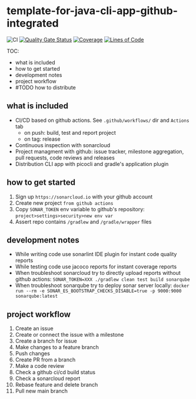 # template-for-java-cli-app-github-integrated

![CI](https://github.com/mezlogo/template-for-java-cli-app-github-integrated/actions/workflows/build.yml/badge.svg)
[![Quality Gate Status](https://sonarcloud.io/api/project_badges/measure?project=mezlogo_template-for-java-cli-app-github-integrated&metric=alert_status)](https://sonarcloud.io/summary/new_code?id=mezlogo_template-for-java-cli-app-github-integrated)
[![Coverage](https://sonarcloud.io/api/project_badges/measure?project=mezlogo_template-for-java-cli-app-github-integrated&metric=coverage)](https://sonarcloud.io/summary/new_code?id=mezlogo_template-for-java-cli-app-github-integrated)
[![Lines of Code](https://sonarcloud.io/api/project_badges/measure?project=mezlogo_template-for-java-cli-app-github-integrated&metric=ncloc)](https://sonarcloud.io/summary/new_code?id=mezlogo_template-for-java-cli-app-github-integrated)

TOC:
- what is included
- how to get started
- development notes
- project workflow
- #TODO how to distribute 

## what is included
- CI/CD based on github actions. See `.github/workflows/` dir and `Actions` tab
  - on push: build, test and report project
  - on tag: release
- Continuous inspection with sonarcloud
- Project managment with github: issue tracker, milestone aggregation, pull requests, code reviews and releases
- Distribution CLI app with picocli and gradle's application plugin

## how to get started
1. Sign up `https://sonarcloud.io` with your github account
2. Create new project `from github actions`
3. Copy `SONAR_TOKEN` env variable to github's repository: `project>settings>security>new env var`
4. Assert repo contains `/gradlew` and `/gradle/wrapper` files

## development notes
- While writing code use sonarlint IDE plugin for instant code quality reports
- While testing code use jacoco reports for instant coverage reports
- When troubleshoot sonarcloud try to directly upload reports without github actions: `SONAR_TOKEN=XXX ./gradlew clean test build sonarqube`
- When troubleshoot sonarqube try to deploy sonar server locally: `docker run --rm -e SONAR_ES_BOOTSTRAP_CHECKS_DISABLE=true -p 9000:9000 sonarqube:latest`

## project workflow
1. Create an issue
2. Create or connect the issue with a milestone
3. Create a branch for issue
4. Make changes to a feature branch
5. Push changes
6. Create PR from a branch
7. Make a code review
8. Check a github ci/cd build status
9. Check a sonarcloud report
10. Rebase feature and delete branch
11. Pull new main branch
